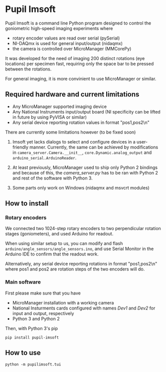 # Pupil Imsoft

Pupil Imsoft is a command line Python program designed to control the
goniometric high-speed imaging experiments where

* rotary encoder values are read over serial (pySerial)
* NI-DAQmx is used for general input/output (nidaqmx)
* the camera is controlled over MicroManager (MMCorePy)

It was developed for the need of imaging 200 distinct
rotations (eye locations) per specimen fast, requiring
only the space bar to be pressed between the rotations.

For general imaging, it is more convinient
to use MicroManager or similar.


## Required hardware and current limitations

* Any MicroManager supported imaging device
* Any National Instruments input/output board (NI specificity can be lifted in
  future by using PyVISA or similar)
* Any serial device reporting rotation values in format "pos1,pos2\n"

There are currently some limitations however (to be fixed soon)

1) Imsoft yet lacks dialogs to select and configure
  devices in a user-friendly manner.
  Currently, the same can be achieved by modifications in
  `camera_server.Camera.__init__`, `core.Dynamic.analog_output`
  and `arduino_serial.ArduinoReader`.

1) At least previously, MicroManager used to ship only Python 2 bindings
  and because of this, the *camera_server.py*
  has to be ran with Python 2 and rest of the software with
  Python 3.

1) Some parts only work on Windows (nidaqmx and msvcrt modules)


## How to install

### Rotary encoders

We connected two 1024-step rotary encoders to two perpendicular
rotation stages (goniometers), and used Arduino for readout.

When using similar setup to us, you can modify and flash 
`arduino/angle_sensors/angle_sensors.ino`, and use Serial Monitor
in the Arduino IDE to confirm that the readout work.

Alternatively, any serial device reporting rotations in format "pos1,pos2\n"
where pos1 and pos2 are rotation steps of the two encoders will do.


### Main software

First please make sure that you have
* MicroManager installation with a working camera
* National Insturments cards configured with names *Dev1* and *Dev2* for input
  and output, respectively
* Python 3 and Python 2

Then, with Python 3's pip

```
pip install pupil-imsoft
```

## How to use

```
python -m pupilimsoft.tui
```

